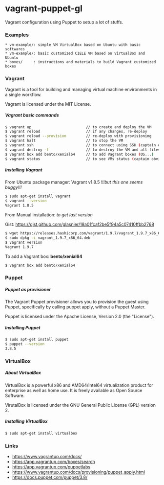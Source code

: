 # vagrant-puppet-gl

Vagrant configuration using Puppet to setup a lot of stuffs.


### Examples

    * vm-example/: simple VM VirtualBox based on Ubuntu with basic softwares
    * vm-example/: basic customized CIELE VM based on VirtualBox and Ubuntu
    * boxes/     : instructions and materials to build Vagrant customized boxes


### Vagrant

Vagrant is a tool for building and managing virtual machine environments in a
single workflow.

Vagrant is licensed under the MIT License.


##### Vagrant basic commands

```bash
$ vagrant up                         // to create and deploy the VM
$ vagrant reload                     // if any changes, re-deploy
$ vagrant reload --provision         // re-deploy with provisioning
$ vagrant halt                       // to stop the VM
$ vagrant ssh                        // to connect using SSH (captain obvious)
$ vagrant destroy -f                 // to destroy the VM and all files
$ vagrant box add bento/xenial64     // to add Vagrant boxes (OS...)
$ vagrant status                     // to see VMs status (captain obvious)
```

##### Installing Vagrant

From Ubuntu package manager: Vagrant v1.8.5 _!!!but this one seems buggy!!!_

```bash
$ sudo apt-get install vagrant
$ vagrant --version
Vagrant 1.8.5
```

From Manual installation: _to get last version_

 Gist: https://gist.github.com/glasnier/18a01fcaf2be5f94a5c07410ffbb2768

```bash
$ wget https://releases.hashicorp.com/vagrant/1.9.7/vagrant_1.9.7_x86_64.deb
$ sudo dpkg -i vagrant_1.9.7_x86_64.deb
$ vagrant version
Vagrant 1.9.7
```

To add a Vagrant box: __bento/xenial64__

```bash
$ vagrant box add bento/xenial64
```


### Puppet

##### Puppet as provisioner

The Vagrant Puppet provisioner allows you to provision the guest using Puppet,
specifically by calling puppet apply, without a Puppet Master.

Puppet is licensed under the Apache License, Version 2.0 (the "License").


##### Installing Puppet

```bash
$ sudo apt-get install puppet
$ puppet --version
3.8.5
```


### VirtualBox

##### About VirtualBox

VirtualBox is a powerful x86 and AMD64/Intel64 virtualization product for
enterprise as well as home use. It is freely available as Open Source Software.

VirutalBox is licensed under the GNU General Public License (GPL) version 2.


##### Installing VirtualBox

```bash
$ sudo apt-get install virtualbox
```


### Links

+ https://www.vagrantup.com/docs/
+ https://app.vagrantup.com/boxes/search
+ https://app.vagrantup.com/puppetlabs
+ https://www.vagrantup.com/docs/provisioning/puppet_apply.html
+ https://docs.puppet.com/puppet/3.8/